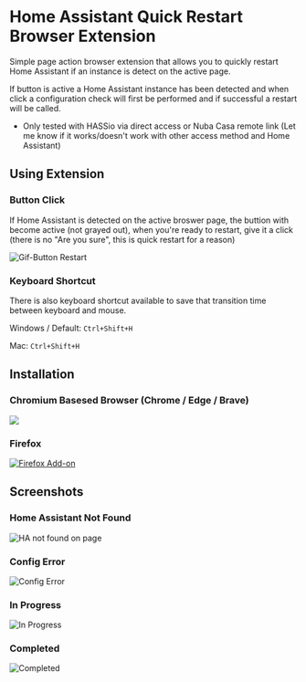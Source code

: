 # Home Assistant Quick Restart Browser Extension
Simple page action browser extension that allows you to quickly restart Home Assistant if an instance is detect on the active page.

If button is active a Home Assistant instance has been detected and when click a configuration check will first be performed and if successful a restart will be called.

- Only tested with HASSio via direct access or Nuba Casa remote link (Let me know if it works/doesn't work with other access method and Home Assistant)

## Using Extension

### Button Click

If Home Assistant is detected on the active broswer page, the buttion with become active (not grayed out), when you're ready to restart, give it a click (there is no "Are you sure", this is quick restart for a reason)

![Gif-Button Restart](https://github.com/warwickofthegh/Browser-Extension-Home-Assistant-Quick-Restart/blob/master/screenshots/gif-buttonclick.gif)

### Keyboard Shortcut

There is also keyboard shortcut available to save that transition time between keyboard and mouse.

Windows / Default: `Ctrl+Shift+H`

Mac: `Ctrl+Shift+H`

## Installation

### Chromium Basesed Browser (Chrome / Edge / Brave)

[<img src="https://developer.chrome.com/webstore/images/ChromeWebStore_BadgeWBorder_v2_206x58.png">](https://chrome.google.com/webstore/detail/home-assistant-quick-rest)

### Firefox

[![Firefox Add-on](https://addons.cdn.mozilla.net/static/img/addons-buttons/AMO-button_1.png)](https://addons.mozilla.org/en-US/firefox/addon/home-assistant-quick-restart)

## Screenshots

### Home Assistant Not Found
![HA not found on page](https://github.com/warwickofthegh/Browser-Extension-Home-Assistant-Quick-Restart/blob/master/screenshots/screenshot-nothapage.png)

### Config Error

![Config Error](https://github.com/warwickofthegh/Browser-Extension-Home-Assistant-Quick-Restart/blob/master/screenshots/screenshot-configerror.png)

### In Progress

![In Progress](https://github.com/warwickofthegh/Browser-Extension-Home-Assistant-Quick-Restart/blob/master/screenshots/screenshot-inprogress.png)

### Completed

![Completed](https://github.com/warwickofthegh/Browser-Extension-Home-Assistant-Quick-Restart/blob/master/screenshots/screenshot-completed.png)

